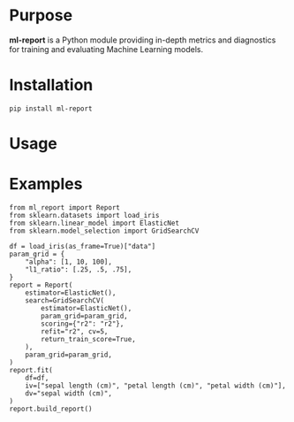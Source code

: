 # Purpose

**ml-report** is a Python module providing in-depth metrics and diagnostics for training and evaluating Machine Learning models.


# Installation

    pip install ml-report


# Usage



# Examples

    from ml_report import Report
    from sklearn.datasets import load_iris
    from sklearn.linear_model import ElasticNet
    from sklearn.model_selection import GridSearchCV
    
    df = load_iris(as_frame=True)["data"]
    param_grid = {
        "alpha": [1, 10, 100],
        "l1_ratio": [.25, .5, .75],
    }
    report = Report(
        estimator=ElasticNet(),
        search=GridSearchCV(
            estimator=ElasticNet(),
            param_grid=param_grid,
            scoring={"r2": "r2"},
            refit="r2", cv=5,
            return_train_score=True,
        ),
        param_grid=param_grid,
    )
    report.fit(
        df=df,
        iv=["sepal length (cm)", "petal length (cm)", "petal width (cm)"],
        dv="sepal width (cm)",
    )
    report.build_report()
